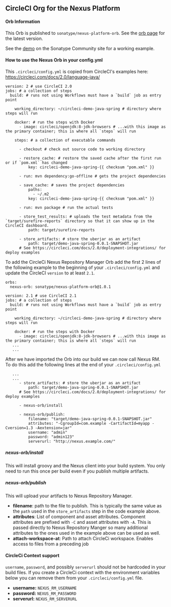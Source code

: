 ## CircleCI Org for the Nexus Platform

#### Orb Information
This Orb is published to `sonatype/nexus-platform-orb`. See the [orb page](https://circleci.com/orbs/registry/orb/sonatype/nexus-platform-orb) for the latest version.

See the [demo](https://github.com/sonatype-nexus-community-circleci/circleci-nexus-demo) on the Sonatype Community site for a working example.

#### How to use the Nexus Orb in your config.yml
This `.circleci/config.yml` is copied from CircleCI's examples here: https://circleci.com/docs/2.0/language-java/

```
version: 2 # use CircleCI 2.0
jobs: # a collection of steps
  build: # runs not using Workflows must have a `build` job as entry point
    
    working_directory: ~/circleci-demo-java-spring # directory where steps will run

    docker: # run the steps with Docker
      - image: circleci/openjdk:8-jdk-browsers # ...with this image as the primary container; this is where all `steps` will run

    steps: # a collection of executable commands

      - checkout # check out source code to working directory

      - restore_cache: # restore the saved cache after the first run or if `pom.xml` has changed
          key: circleci-demo-java-spring-{{ checksum "pom.xml" }}
      
      - run: mvn dependency:go-offline # gets the project dependencies
      
      - save_cache: # saves the project dependencies
          paths:
            - ~/.m2
          key: circleci-demo-java-spring-{{ checksum "pom.xml" }}
      
      - run: mvn package # run the actual tests
      
      - store_test_results: # uploads the test metadata from the `target/surefire-reports` directory so that it can show up in the CircleCI dashboard. 
          path: target/surefire-reports
      
      - store_artifacts: # store the uberjar as an artifact
          path: target/demo-java-spring-0.0.1-SNAPSHOT.jar
      # See https://circleci.com/docs/2.0/deployment-integrations/ for deploy examples  
```

To add the CircleCi Nexus Repository Manager Orb add the first 2 lines of the following example to the beginning of 
your `.circleci/config.yml` and update the CircleCI `version` to at least `2.1`.

```
orbs:
  nexus-orb: sonatype/nexus-platform-orb@1.0.1

version: 2.1 # use CircleCI 2.1
jobs: # a collection of steps
  build: # runs not using Workflows must have a `build` job as entry point
    
    working_directory: ~/circleci-demo-java-spring # directory where steps will run

    docker: # run the steps with Docker
      - image: circleci/openjdk:8-jdk-browsers # ...with this image as the primary container; this is where all `steps` will run
   ...
   ...
```

After we have imported the Orb into our build we can now call Nexus RM. To do this add the
following lines at the end of your `.circleci/config.yml`

```
   ...
   ...
      - store_artifacts: # store the uberjar as an artifact
          path: target/demo-java-spring-0.0.1-SNAPSHOT.jar
      # See https://circleci.com/docs/2.0/deployment-integrations/ for deploy examples 
      
      - nexus-orb/install

      - nexus-orb/publish:
          filename: "target/demo-java-spring-0.0.1-SNAPSHOT.jar"
          attributes: "-CgroupId=com.example -CartifactId=myapp -Cversion=1.3 -Aextension=jar"
          username: "admin"
          password: "admin123"
          serverurl: "http://nexus.example.com/"
```

##### nexus-orb/install
This will install groovy and the Nexus client into your build system. You only need to run
this once per build even if you publish multiple artifacts.

##### nexus-orb/publish
This will upload your artifacts to Nexus Repository Manager.
* **filename**: path to the file to publish. This is typically the same value as the `path` used in
the `store_artifacts` step in the code example above.
* **attributes**: List of component and asset attributes. Component attributes are prefixed with `-C` and asset attributes
 with `-A`. This is passed directly to Nexus Repository Manger so many additional 
 attributes to the ones used in the example above can be used as well.
* **attach-workspace-at**: Path to attach CircleCi workspace. Enables access to files from a preceding job

#### CircleCi Context support
`username`, `password`, and possibly `serverurl` should not be hardcoded in your build files.
If you create a CircleCi context with the environment variables below you can remove them from
your `.circleci/config.yml` file.
* **username:** `NEXUS_RM_USERNAME`
* **password:** `NEXUS_RM_PASSWORD`
* **serverurl:** `NEXUS_RM_SERVERURL`
